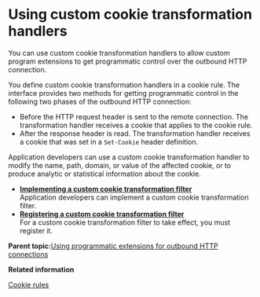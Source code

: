 # Using custom cookie transformation handlers 

You can use custom cookie transformation handlers to allow custom program extensions to get programmatic control over the outbound HTTP connection.

You define custom cookie transformation handlers in a cookie rule. The interface provides two methods for getting programmatic control in the following two phases of the outbound HTTP connection:

-   Before the HTTP request header is sent to the remote connection. The transformation handler receives a cookie that applies to the cookie rule.
-   After the response header is read. The transformation handler receives a cookie that was set in a `Set-Cookie` header definition.

Application developers can use a custom cookie transformation handler to modify the name, path, domain, or value of the affected cookie, or to produce analytic or statistical information about the cookie.

-   **[Implementing a custom cookie transformation filter ](../dev-portlet/outbhttp_impl_cust_cookie_xform_fltr.md)**  
Application developers can implement a custom cookie transformation filter.
-   **[Registering a custom cookie transformation filter ](../dev-portlet/outbhttp_reg_cust_cookie_xform_fltr.md)**  
For a custom cookie transformation filter to take effect, you must register it.

**Parent topic:**[Using programmatic extensions for outbound HTTP connections ](../dev-portlet/outbhttp_progr_xtns.md)

**Related information**  


[Cookie rules ](../dev-portlet/outbhttp_cfg_strctr_cookie_rul.md)

